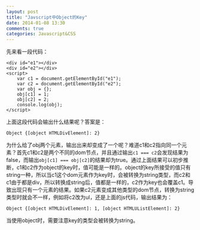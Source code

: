 ```yaml
---
layout: post
title: "Javscript中Object的Key"
date: 2014-01-08 13:30
comments: true
categories: Javascript&CSS
---
```


先来看一段代码：

```
<div id="e1"></div>
<div id="e2"></div>
<script>
	var c1 = document.getElementById("e1");
	var c2 = document.getElementById("e2");
	var obj = {};
	obj[c1] = 1;
	obj[c2] = 2;
	console.log(obj);
</script>
```

上面这段代码会输出什么结果呢？答案是：

```
Object {[object HTMLDivElement]: 2}
```

为什么给了obj两个元素，输出出来却变成了一个呢？难道c1和c2指向同一个元素？首先c1和c2是两个不同的dom节点，并且通过输出```c1 === c2```会发现结果为false，而输出```obj[c1] === obj[c2]```的结果却为true。通过上面结果可以初步推断，c1和c2作为object的key时，值可能是一样的。object的key所接受的值只有string一种，所以当c1这个dom元素作为key时，会被转换为string类型，而c2和c1由于都是div，所以转换成string后，值都是一样的，c2作为key也会覆盖c1。导致出现只有一个元素的结果。如果c2元素变成其他类型的dom节点，转换为string类型时就会不一样，例如将c2改为ul，还是上面的js代码，输出结果为：

```
Object {[object HTMLDivElement]: 1, [object HTMLUListElement]: 2}
```

当使用object时，需要注意key的类型会被转换为string。


